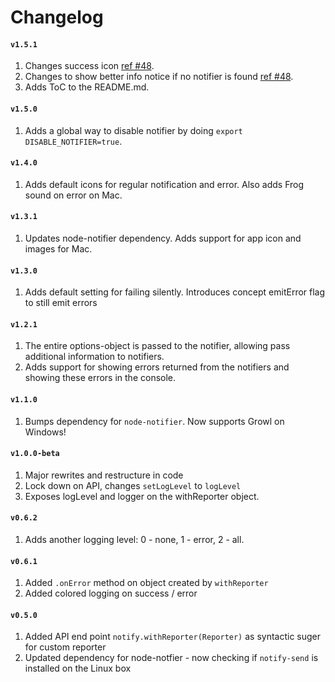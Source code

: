 Changelog
===

#### `v1.5.1`
1. Changes success icon [ref #48](https://github.com/mikaelbr/gulp-notify/issues/48).
2. Changes to show better info notice if no notifier is found [ref #48](https://github.com/mikaelbr/gulp-notify/issues/49).
3. Adds ToC to the README.md.

#### `v1.5.0`
1. Adds a global way to disable notifier by doing `export DISABLE_NOTIFIER=true`.

#### `v1.4.0`
1. Adds default icons for regular notification and error. Also adds Frog sound on error on Mac.

#### `v1.3.1`
1. Updates node-notifier dependency. Adds support for app icon and images for Mac.

#### `v1.3.0`
1. Adds default setting for failing silently. Introduces concept emitError flag to still emit errors

#### `v1.2.1`
1. The entire options-object is passed to the notifier, allowing pass additional information to notifiers.
2. Adds support for showing errors returned from the notifiers and showing these errors in the console.

#### `v1.1.0`
1. Bumps dependency for `node-notifier`. Now supports Growl on Windows!

#### `v1.0.0-beta`
1. Major rewrites and restructure in code
2. Lock down on API, changes `setLogLevel` to `logLevel`
3. Exposes logLevel and logger on the withReporter object.

#### `v0.6.2`
1. Adds another logging level: 0 - none, 1 - error, 2 - all.

#### `v0.6.1`
1. Added `.onError` method on object created by `withReporter`
2. Added colored logging on success / error

#### `v0.5.0`
1. Added API end point `notify.withReporter(Reporter)` as syntactic suger for custom reporter
2. Updated dependency for node-notfier - now checking if `notify-send` is installed on the Linux box
